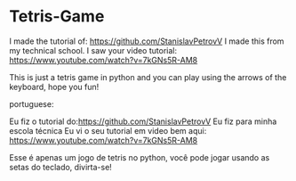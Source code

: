 # Tetris-Game
I made the tutorial of: https://github.com/StanislavPetrovV
I made this from my technical school.
I saw your video tutorial: https://www.youtube.com/watch?v=7kGNs5R-AM8

This is just a tetris game in python and you can play using the arrows of the keyboard, hope you fun!


portuguese:

Eu fiz o tutorial do:https://github.com/StanislavPetrovV 
Eu fiz para minha escola técnica 
Eu vi o seu tutorial em video bem aqui: https://www.youtube.com/watch?v=7kGNs5R-AM8

Esse é apenas um jogo de tetris no python, você pode jogar usando as setas do teclado, divirta-se!
